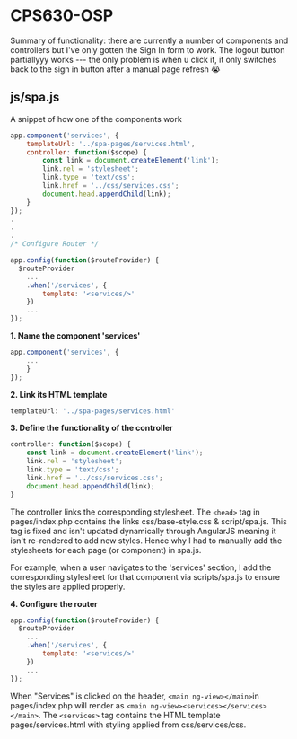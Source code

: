 # CPS630-OSP
Summary of functionality: there are currently a number of components and controllers but I've only gotten the Sign In form to work. The logout button partiallyyy works --- the only problem is when u click it, it only switches back to the sign in button after a manual page refresh 😭

## js/spa.js

A snippet of how one of the components work
```javascript
app.component('services', {
    templateUrl: '../spa-pages/services.html',
    controller: function($scope) {
        const link = document.createElement('link');
        link.rel = 'stylesheet';
        link.type = 'text/css';
        link.href = '../css/services.css';  
        document.head.appendChild(link);
    }
});
.
.
.
/* Configure Router */

app.config(function($routeProvider) {
  $routeProvider
    ...
    .when('/services', {
        template: '<services/>'
    })
    ...
});
```

**1. Name the component 'services'**
```javascript
app.component('services', {
    ...
    }
});
```

**2. Link its HTML template**
```javascript
templateUrl: '../spa-pages/services.html'
```

**3. Define the functionality of the controller**
```javascript
controller: function($scope) {
    const link = document.createElement('link');
    link.rel = 'stylesheet';
    link.type = 'text/css';
    link.href = '../css/services.css';  
    document.head.appendChild(link);
}
```

The controller links the corresponding stylesheet. 
The ```<head>``` tag in pages/index.php contains the links css/base-style.css & script/spa.js. This tag is fixed and isn't updated dynamically through AngularJS meaning it isn't re-rendered to add new styles. Hence why I had to manually add the stylesheets for each page (or component) in spa.js.

For example, when a user navigates to the 'services' section, I add the corresponding stylesheet for that component via scripts/spa.js to ensure the styles are applied properly.

**4. Configure the router**
```javascript
app.config(function($routeProvider) {
  $routeProvider
    ...
    .when('/services', {
        template: '<services/>'
    })
    ...
});
```

When "Services" is clicked on the header, ```<main ng-view></main>```in pages/index.php will render as ```<main ng-view><services></services></main>```. The ```<services>``` tag contains the HTML template pages/services.html with styling applied from css/services/css.
